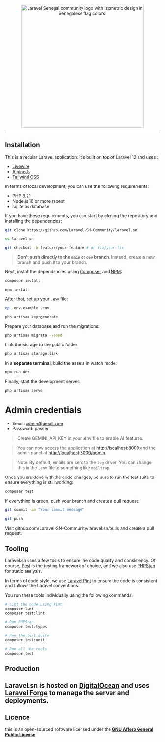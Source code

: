 <p align="center">
    <img src="https://pbs.twimg.com/profile_images/1882727642266255360/iZnGTRJT_400x400.jpg" width="400" alt="Laravel Senegal community logo with isometric design in Senegalese flag colors.">
</p>

------

## Installation

This is a regular Laravel application; it's built on top of [Laravel 12](https://laravel.com) and uses : 
  -  [Livewire](https://livewire.laravel.com/) 
  -  [AlpineJs](https://alpinejs.dev/)
  -  [Tailwind CSS](https://tailwindcss.com/)  

In terms of local development, you can use the following requirements:

- PHP 8.2^
- Node.js 16 or more recent
- sqlite as database

If you have these requirements, you can start by cloning the repository and installing the dependencies:

```bash
git clone https://github.com/Laravel-SN-Community/laravel.sn

cd laravel.sn

git checkout -b feature/your-feature # or fix/your-fix
```

> **Don't push directly to the `main` or `dev` branch**. Instead, create a new branch and push it to your branch.

Next, install the dependencies using [Composer](https://getcomposer.org) and [NPM](https://www.npmjs.com):

```bash
composer install

npm install
```

After that, set up your `.env` file:

```bash
cp .env.example .env

php artisan key:generate
```

Prepare your database and run the migrations:

```bash
php artisan migrate --seed
```

Link the storage to the public folder:

```bash
php artisan storage:link
```

In a **separate terminal**, build the assets in watch mode:

```bash
npm run dev
```

Finally, start the development server:

```bash
php artisan serve
```
# Admin credentials
- Email: admin@gmail.com
- Password: passer

> Create GEMINI_API_KEY in your .env file to enable AI features.

> You can now access the application at [http://localhost:8000](http://localhost:8000) and the admin panel at [http://localhost:8000/admin](http://localhost:8000/admin).

> Note: By default, emails are sent to the `log` driver. You can change this in the `.env` file to something like `mailtrap`.

Once you are done with the code changes, be sure to run the test suite to ensure everything is still working:

```bash
composer test
```

If everything is green, push your branch and create a pull request:

```bash
git commit -am "Your commit message"

git push
```

Visit [github.com/Laravel-SN-Community/laravel.sn/pulls](https://github.com/Laravel-SN-Community/laravel.sn/pulls) and create a pull request.

## Tooling

Laravel.sn uses a few tools to ensure the code quality and consistency. Of course, [Pest](https://pestphp.com) is the testing framework of choice, and we also use [PHPStan](https://phpstan.org) for static analysis.

In terms of code style, we use [Laravel Pint](https://laravel.com/docs/11.x/pint) to ensure the code is consistent and follows the Laravel conventions.

You run these tools individually using the following commands:

```bash
# Lint the code using Pint
composer lint
composer test:lint

# Run PHPStan
composer test:types

# Run the test suite
composer test:unit

# Run all the tools
composer test
```

## Production

Laravel.sn is hosted on [DigitalOcean](https://www.digitalocean.com) and uses [Laravel Forge](https://forge.laravel.com) to manage the server and deployments.
---

## Licence
this is an open-sourced software licensed under the **[GNU Affero General Public License](LICENSE.md)**

